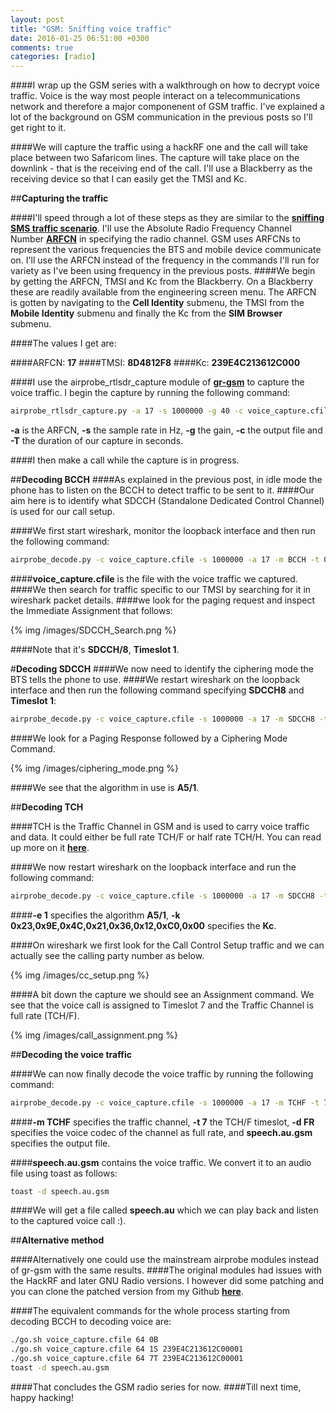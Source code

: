 ```yaml
---
layout: post
title: "GSM: Sniffing voice traffic"
date: 2016-01-25 06:51:00 +0300
comments: true
categories: [radio]
---
```

####I wrap up the GSM series with a walkthrough on how to decrypt voice traffic. Voice is the way most people interact on a telecommunications network and therefore a major componenent of GSM traffic. I've explained a lot of the background on GSM communication in the previous posts so I'll get right to it.

<!--more-->

####We will capture the traffic using a hackRF one and the call will take place between two Safaricom lines. The capture will take place on the downlink - that is the receiving end of the call. I'll use a Blackberry as the receiving device so that I can easily get the TMSI and Kc.

##**Capturing the traffic**

####I'll speed through a lot of these steps as they are similar to the <a href="https://www.ckn.io/blog/2015/11/29/gsm-sniffing-sms-traffic/" target="_blank">**sniffing SMS traffic scenario**</a>. I'll use the  Absolute Radio Frequency Channel Number <a href="http://www.telecomabc.com/a/arfcn.html" target="_blank">**ARFCN**</a> in specifying the radio channel. GSM uses ARFCNs to represent the various frequencies the BTS and mobile device communicate on. I'll use the ARFCN instead of the frequency in the commands I'll run for variety as I've been using frequency in the previous posts. 
####We begin by getting the ARFCN, TMSI and Kc from the Blackberry. On a Blackberry these are readily available from the engineering screen menu. The ARFCN is gotten by navigating to the **Cell Identity** submenu, the TMSI from the **Mobile Identity** submenu and finally the Kc from the **SIM Browser** submenu.

####The values I get are:

####ARFCN: **17**
####TMSI: **8D4812F8**
####Kc: **239E4C213612C000**

####I use the airprobe_rtlsdr_capture module of <a href="https://github.com/ptrkrysik/gr-gsm" target="_blank">**gr-gsm**</a> to capture the voice traffic. I begin the capture by running the following command:

```bash
airprobe_rtlsdr_capture.py -a 17 -s 1000000 -g 40 -c voice_capture.cfile -T 150
```

**-a** is the ARFCN, **-s** the sample rate in Hz, **-g** the gain, **-c** the output file and **-T** the duration of our capture in seconds.

####I then make a call while the capture is in progress.

##**Decoding BCCH**
####As explained in the previous post, in idle mode the phone has to listen on the BCCH to detect traffic to be sent to it.
####Our aim here is to identify what SDCCH (Standalone Dedicated Control Channel) is used for our call setup.

####We first start wireshark, monitor the loopback interface and then run the following command:

```bash
airprobe_decode.py -c voice_capture.cfile -s 1000000 -a 17 -m BCCH -t 0
```
####**voice_capture.cfile** is the file with the voice traffic we captured.
####We then search for traffic specific to our TMSI by searching for it in wireshark packet details.
####we look for the paging request and inspect the Immediate Assignment that follows:

{% img /images/SDCCH_Search.png %}

####Note that it's **SDCCH/8**, **Timeslot 1**.

#**Decoding SDCCH**
####We now need to identify the ciphering mode the BTS tells the phone to use. 
####We restart wireshark on the loopback interface and then run the following command specifying **SDCCH8** and **Timeslot 1**:

```bash
airprobe_decode.py -c voice_capture.cfile -s 1000000 -a 17 -m SDCCH8 -t 1
```

####We look for a Paging Response followed by a Ciphering Mode Command.

{% img /images/ciphering_mode.png %}

####We see that the algorithm in use is **A5/1**.

##**Decoding TCH**

####TCH is the Traffic Channel in GSM and is used to carry voice traffic and data. It could either be full rate TCH/F or half rate TCH/H. You can read up more on it <a href="http://www.rfwireless-world.com/Terminology/GSM-traffic-channel-TCH-FS-HS.html" target="_blank">**here**</a>.

####We now restart wireshark on the loopback interface and run the following command:

```bash
airprobe_decode.py -c voice_capture.cfile -s 1000000 -a 17 -m SDCCH8 -t 1 -e 1 -k 0x23,0x9E,0x4C,0x21,0x36,0x12,0xC0,0x00
```
####**-e 1** specifies the algorithm **A5/1**, **-k 0x23,0x9E,0x4C,0x21,0x36,0x12,0xC0,0x00** specifies the **Kc**.

####On wireshark we first look for the Call Control Setup traffic and we can actually see the calling party number as below.

{% img /images/cc_setup.png %}

####A bit down the capture we should see an Assignment command. We see that the voice call is assigned to Timeslot 7 and the Traffic Channel is full rate (TCH/F).

{% img /images/call_assignment.png %}

##**Decoding the voice traffic**

####We can now finally decode the voice traffic by running the following command:

```bash
airprobe_decode.py -c voice_capture.cfile -s 1000000 -a 17 -m TCHF -t 7 -e 1 -k 0x23,0x9E,0x4C,0x21,0x36,0x12,0xC0,0x00 -d FR -o speech.au.gsm
```
####**-m TCHF** specifies the traffic channel, **-t 7** the TCH/F timeslot, **-d FR** specifies the voice codec of the channel as full rate, and  **speech.au.gsm** specifies the output file.

####**speech.au.gsm** contains the voice traffic. We convert it to an audio file using toast as follows:

```bash
toast -d speech.au.gsm
```

####We will get a file called **speech.au** which we can play back and listen to the captured voice call :).

##**Alternative method**

####Alternatively one could use the mainstream airprobe modules instead of gr-gsm with the same results.
####The original modules had issues with the HackRF and later GNU Radio versions. I however did some patching and you can clone the patched version from my Github <a href="https://github.com/iamckn/airprobe" target="_blank">**here**</a>. 

####The equivalent commands for the whole process starting from decoding BCCH to decoding voice are:

```bash
./go.sh voice_capture.cfile 64 0B
./go.sh voice_capture.cfile 64 1S 239E4C213612C00001
./go.sh voice_capture.cfile 64 7T 239E4C213612C00001
toast -d speech.au.gsm 
```

####That concludes the GSM radio series for now. 
####Till next time, happy hacking!